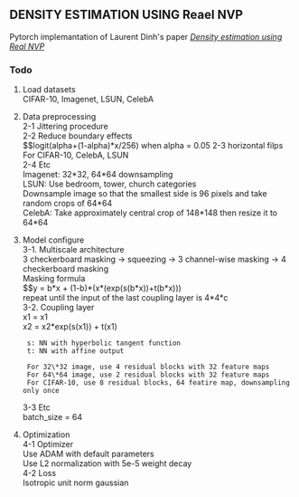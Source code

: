 ## DENSITY ESTIMATION USING Reael NVP  
Pytorch implemantation of Laurent Dinh's paper [*Density estimation using Real NVP*](https://arxiv.org/abs/1605.08803)  


### Todo  
1. Load datasets  
    CIFAR-10, Imagenet, LSUN, CelebA  
2. Data preprocessing  
    2-1 Jittering procedure  
    2-2 Reduce boundary effects  
        $$logit(alpha+(1-alpha)*x/256)
        when alpha = 0.05
    2-3 horizontal filps  
        For CIFAR-10, CelebA, LSUN  
    2-4 Etc  
        Imagenet: 32\*32, 64\*64 downsampling  
        LSUN: Use bedroom, tower, church categories  
            Downsample image so that the smallest side is 96 pixels and take random crops of 64\*64  
        CelebA: Take approximately central crop of 148\*148 then resize it to 64\*64  
3. Model configure  
    3-1. Multiscale architecture  
        3 checkerboard masking -> squeezing -> 3 channel-wise masking -> 4 checkerboard masking  
        Masking formula  
            $$y = b\*x + (1-b)\*(x\*(exp(s(b\*x))+t(b\*x)))  
        repeat until the input of the last coupling layer is 4\*4\*c  
    3-2. Coupling layer  
        x1 = x1  
        x2 = x2*exp(s(x1)) + t(x1)  

        s: NN with hyperbolic tangent function  
        t: NN with affine output  

        For 32\*32 image, use 4 residual blocks with 32 feature maps  
        For 64\*64 image, use 2 residual blocks with 32 feature maps  
        For CIFAR-10, use 8 residual blocks, 64 featire map, downsampling only once  
    3-3 Etc  
        batch_size = 64  
4. Optimization  
    4-1 Optimizer  
        Use ADAM with default parameters  
        Use L2 normalization with 5e-5 weight decay  
    4-2 Loss  
        Isotropic unit norm gaussian  